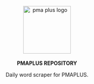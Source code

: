 <p align="center">
  <img src="https://user-images.githubusercontent.com/93480406/191569462-2718cd2e-4a3d-4a1b-a164-3f5c9709932a.png" alt="pma plus logo" width="128px">
  <br/><br/>
  <strong>PMAPLUS REPOSITORY</strong>
</p>

<p align="center">
  Daily word scraper for PMAPLUS.
</p>
